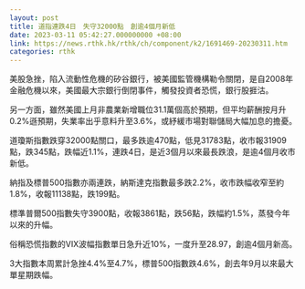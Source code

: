 ```yaml
---
layout: post
title: 道指連跌4日　失守32000點　創逾4個月新低
date: 2023-03-11 05:42:27.000000000 +08:00
link: https://news.rthk.hk/rthk/ch/component/k2/1691469-20230311.htm
categories: rthk
---
```


美股急挫，陷入流動性危機的矽谷銀行，被美國監管機構勒令關閉，是自2008年金融危機以來，美國最大宗銀行倒閉事件，觸發投資者恐慌，銀行股捱沽。

另一方面，雖然美國上月非農業新增職位31.1萬個高於預期，但平均薪酬按月升0.2%遜預期，失業率出乎意料升至3.6%，或紓緩市場對聯儲局大幅加息的擔憂。

道瓊斯指數跌穿32000點關口，最多跌逾470點，低見31783點，收市報31909點，跌345點，跌幅近1.1%，連跌4日，是近3個月以來最長跌浪，是逾4個月收市新低。

納指及標普500指數亦兩連跌，納斯達克指數最多跌2.2%，收市跌幅收窄至約1.8%，收報11138點，跌199點。

標準普爾500指數失守3900點，收報3861點，跌56點，跌幅約1.5%，蒸發今年以來的升幅。

俗稱恐慌指數的VIX波幅指數單日急升近10%，一度升至28.97，創逾4個月新高。

3大指數本周累計急挫4.4%至4.7%，標普500指數跌4.6%，創去年9月以來最大單星期跌幅。
